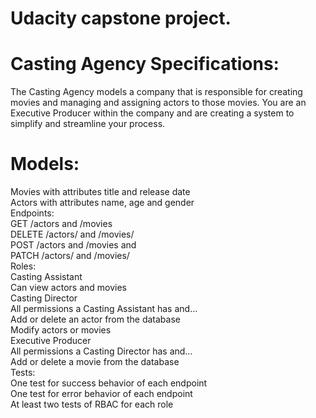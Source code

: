 # Udacity capstone project.
# Casting Agency Specifications:<br>
The Casting Agency models a company that is responsible for creating movies and managing and assigning actors to those movies. You are an Executive Producer within the company and are creating a system to simplify and streamline your process.

# Models:<br>

Movies with attributes title and release date<br>
Actors with attributes name, age and gender<br>
Endpoints:<br>
GET /actors and /movies<br>
DELETE /actors/ and /movies/<br>
POST /actors and /movies and<br>
PATCH /actors/ and /movies/<br>
Roles:<br>
Casting Assistant<br>
Can view actors and movies<br>
Casting Director<br>
All permissions a Casting Assistant has and…<br>
Add or delete an actor from the database<br>
Modify actors or movies<br>
Executive Producer<br>
All permissions a Casting Director has and…<br>
Add or delete a movie from the database<br>
Tests:<br>
One test for success behavior of each endpoint<br>
One test for error behavior of each endpoint<br>
At least two tests of RBAC for each role<br>
